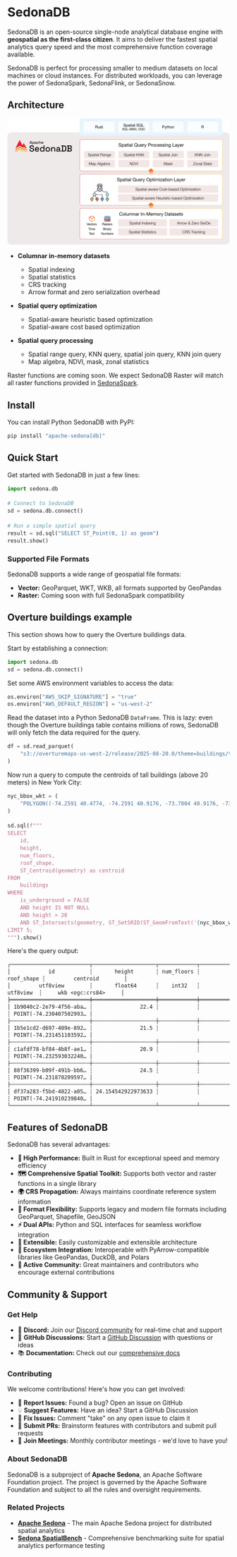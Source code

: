 <!---
  Licensed to the Apache Software Foundation (ASF) under one
  or more contributor license agreements.  See the NOTICE file
  distributed with this work for additional information
  regarding copyright ownership.  The ASF licenses this file
  to you under the Apache License, Version 2.0 (the
  "License"); you may not use this file except in compliance
  with the License.  You may obtain a copy of the License at

    http://www.apache.org/licenses/LICENSE-2.0

  Unless required by applicable law or agreed to in writing,
  software distributed under the License is distributed on an
  "AS IS" BASIS, WITHOUT WARRANTIES OR CONDITIONS OF ANY
  KIND, either express or implied.  See the License for the
  specific language governing permissions and limitations
  under the License.
-->

# SedonaDB

SedonaDB is an open-source single-node analytical database engine with **geospatial as the first-class citizen**. It aims to deliver the fastest spatial analytics query speed and the most comprehensive function coverage available.

SedonaDB is perfect for processing smaller to medium datasets on local machines or cloud instances. For distributed workloads, you can leverage the power of SedonaSpark, SedonaFlink, or SedonaSnow.

## Architecture

![SedonaDB Architecture](docs/image/sedonadb-architecture.svg)

* **Columnar in-memory datasets**
    * Spatial indexing
    * Spatial statistics
    * CRS tracking
    * Arrow format and zero serialization overhead

* **Spatial query optimization**
    * Spatial-aware heuristic based optimization
    * Spatial-aware cost based optimization

* **Spatial query processing**
    * Spatial range query, KNN query, spatial join query, KNN join query
    * Map algebra, NDVI, mask, zonal statistics

Raster functions are coming soon. We expect SedonaDB Raster will match all raster functions provided in [SedonaSpark](https://sedona.apache.org/latest/api/sql/Raster-operators/).

## Install

You can install Python SedonaDB with PyPI:

```sh
pip install "apache-sedona[db]"
```

## Quick Start

Get started with SedonaDB in just a few lines:

```python
import sedona.db

# Connect to SedonaDB
sd = sedona.db.connect()

# Run a simple spatial query
result = sd.sql("SELECT ST_Point(0, 1) as geom")
result.show()
```

### Supported File Formats

SedonaDB supports a wide range of geospatial file formats:
- **Vector:** GeoParquet, WKT, WKB, all formats supported by GeoPandas
- **Raster:** Coming soon with full SedonaSpark compatibility

## Overture buildings example

This section shows how to query the Overture buildings data.

Start by establishing a connection:

```python
import sedona.db
sd = sedona.db.connect()
```

Set some AWS environment variables to access the data:

```python
os.environ["AWS_SKIP_SIGNATURE"] = "true"
os.environ["AWS_DEFAULT_REGION"] = "us-west-2"
```

Read the dataset into a Python SedonaDB `DataFrame`. This is lazy: even though the Overture buildings table contains millions of rows, SedonaDB will only fetch the data required for the query.

```python
df = sd.read_parquet(
    "s3://overturemaps-us-west-2/release/2025-08-20.0/theme=buildings/type=building/"
)
```

Now run a query to compute the centroids of tall buildings (above 20 meters) in New York City:

```python
nyc_bbox_wkt = (
    "POLYGON((-74.2591 40.4774, -74.2591 40.9176, -73.7004 40.9176, -73.7004 40.4774, -74.2591 40.4774))"
)

sd.sql(f"""
SELECT
    id,
    height,
    num_floors,
    roof_shape,
    ST_Centroid(geometry) as centroid
FROM
    buildings
WHERE
    is_underground = FALSE
    AND height IS NOT NULL
    AND height > 20
    AND ST_Intersects(geometry, ST_SetSRID(ST_GeomFromText('{nyc_bbox_wkt}'), 4326))
LIMIT 5;
""").show()
```

Here's the query output:

```
┌─────────────────────────┬────────────────────┬────────────┬────────────┬─────────────────────────┐
│            id           ┆       height       ┆ num_floors ┆ roof_shape ┆         centroid        │
│         utf8view        ┆       float64      ┆    int32   ┆  utf8view  ┆     wkb <ogc:crs84>     │
╞═════════════════════════╪════════════════════╪════════════╪════════════╪═════════════════════════╡
│ 1b9040c2-2e79-4f56-aba… ┆               22.4 ┆            ┆            ┆ POINT(-74.230407502993… │
├╌╌╌╌╌╌╌╌╌╌╌╌╌╌╌╌╌╌╌╌╌╌╌╌╌┼╌╌╌╌╌╌╌╌╌╌╌╌╌╌╌╌╌╌╌╌┼╌╌╌╌╌╌╌╌╌╌╌╌┼╌╌╌╌╌╌╌╌╌╌╌╌┼╌╌╌╌╌╌╌╌╌╌╌╌╌╌╌╌╌╌╌╌╌╌╌╌╌┤
│ 1b5e1cd2-d697-489e-892… ┆               21.5 ┆            ┆            ┆ POINT(-74.231451103592… │
├╌╌╌╌╌╌╌╌╌╌╌╌╌╌╌╌╌╌╌╌╌╌╌╌╌┼╌╌╌╌╌╌╌╌╌╌╌╌╌╌╌╌╌╌╌╌┼╌╌╌╌╌╌╌╌╌╌╌╌┼╌╌╌╌╌╌╌╌╌╌╌╌┼╌╌╌╌╌╌╌╌╌╌╌╌╌╌╌╌╌╌╌╌╌╌╌╌╌┤
│ c1afdf78-bf84-4b8f-ae1… ┆               20.9 ┆            ┆            ┆ POINT(-74.232593032240… │
├╌╌╌╌╌╌╌╌╌╌╌╌╌╌╌╌╌╌╌╌╌╌╌╌╌┼╌╌╌╌╌╌╌╌╌╌╌╌╌╌╌╌╌╌╌╌┼╌╌╌╌╌╌╌╌╌╌╌╌┼╌╌╌╌╌╌╌╌╌╌╌╌┼╌╌╌╌╌╌╌╌╌╌╌╌╌╌╌╌╌╌╌╌╌╌╌╌╌┤
│ 88f36399-b09f-491b-bb6… ┆               24.5 ┆            ┆            ┆ POINT(-74.231878209597… │
├╌╌╌╌╌╌╌╌╌╌╌╌╌╌╌╌╌╌╌╌╌╌╌╌╌┼╌╌╌╌╌╌╌╌╌╌╌╌╌╌╌╌╌╌╌╌┼╌╌╌╌╌╌╌╌╌╌╌╌┼╌╌╌╌╌╌╌╌╌╌╌╌┼╌╌╌╌╌╌╌╌╌╌╌╌╌╌╌╌╌╌╌╌╌╌╌╌╌┤
│ df37a283-f5bd-4822-a05… ┆ 24.154542922973633 ┆            ┆            ┆ POINT(-74.241910239840… │
└─────────────────────────┴────────────────────┴────────────┴────────────┴─────────────────────────┘
```

## Features of SedonaDB

SedonaDB has several advantages:

* **🚀 High Performance:** Built in Rust for exceptional speed and memory efficiency
* **🗺️ Comprehensive Spatial Toolkit:** Supports both vector and raster functions in a single library
* **🌍 CRS Propagation:** Always maintains coordinate reference system information
* **📁 Format Flexibility:** Supports legacy and modern file formats including GeoParquet, Shapefile, GeoJSON
* **⚡ Dual APIs:** Python and SQL interfaces for seamless workflow integration
* **🔧 Extensible:** Easily customizable and extensible architecture
* **🔗 Ecosystem Integration:** Interoperable with PyArrow-compatible libraries like GeoPandas, DuckDB, and Polars
* **👥 Active Community:** Great maintainers and contributors who encourage external contributions

## Community & Support

### Get Help

- 💬 **Discord:** Join our [Discord community](https://discord.com/invite/9A3k5dEBsY) for real-time chat and support
- 💭 **GitHub Discussions:** Start a [GitHub Discussion](https://github.com/apache/sedona/discussions) with questions or ideas
- 📚 **Documentation:** Check out our [comprehensive docs](https://sedona.apache.org/sedonadb/latest/)

### Contributing

We welcome contributions! Here's how you can get involved:

* 🐛 **Report Issues:** Found a bug? Open an issue on GitHub
* 💡 **Suggest Features:** Have an idea? Start a GitHub Discussion
* 🔧 **Fix Issues:** Comment "take" on any open issue to claim it
* 🚀 **Submit PRs:** Brainstorm features with contributors and submit pull requests
* 📅 **Join Meetings:** Monthly contributor meetings - we'd love to have you!

### About SedonaDB

SedonaDB is a subproject of **Apache Sedona**, an Apache Software Foundation project. The project is governed by the Apache Software Foundation and subject to all the rules and oversight requirements.

### Related Projects

- **[Apache Sedona](https://sedona.apache.org/)** - The main Apache Sedona project for distributed spatial analytics
- **[Sedona SpatialBench](https://sedona.apache.org/spatialbench)** - Comprehensive benchmarking suite for spatial analytics performance testing
